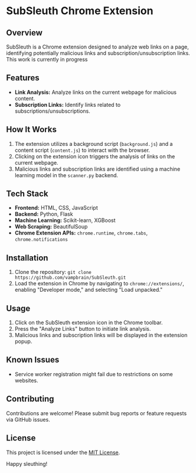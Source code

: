 # SubSleuth Chrome Extension

## Overview
SubSleuth is a Chrome extension designed to analyze web links on a page, identifying potentially malicious links and subscription/unsubscription links. This work is currently in progress

## Features
- **Link Analysis:** Analyze links on the current webpage for malicious content.
- **Subscription Links:** Identify links related to subscriptions/unsubscriptions.

## How It Works
1. The extension utilizes a background script (`background.js`) and a content script (`content.js`) to interact with the browser.
2. Clicking on the extension icon triggers the analysis of links on the current webpage.
3. Malicious links and subscription links are identified using a machine learning model in the `scanner.py` backend.

## Tech Stack
- **Frontend:** HTML, CSS, JavaScript
- **Backend:** Python, Flask
- **Machine Learning:** Scikit-learn, XGBoost
- **Web Scraping:** BeautifulSoup
- **Chrome Extension APIs:** `chrome.runtime`, `chrome.tabs`, `chrome.notifications`

## Installation
1. Clone the repository: `git clone https://github.com/vampbrain/SubSleuth.git`
2. Load the extension in Chrome by navigating to `chrome://extensions/`, enabling "Developer mode," and selecting "Load unpacked."

## Usage
1. Click on the SubSleuth extension icon in the Chrome toolbar.
2. Press the "Analyze Links" button to initiate link analysis.
3. Malicious links and subscription links will be displayed in the extension popup.

## Known Issues
- Service worker registration might fail due to restrictions on some websites.

## Contributing
Contributions are welcome! Please submit bug reports or feature requests via GitHub issues.

## License
This project is licensed under the [MIT License](LICENSE).

Happy sleuthing!

